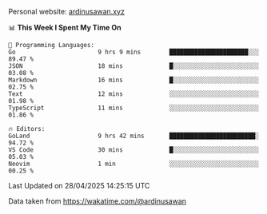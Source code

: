 Personal website: [ardinusawan.xyz](https://ardinusawan.xyz)

<!--START_SECTION:waka-->
📊 **This Week I Spent My Time On** 

```text
💬 Programming Languages: 
Go                       9 hrs 9 mins        ██████████████████████░░░   89.47 % 
JSON                     18 mins             █░░░░░░░░░░░░░░░░░░░░░░░░   03.08 % 
Markdown                 16 mins             █░░░░░░░░░░░░░░░░░░░░░░░░   02.75 % 
Text                     12 mins             ░░░░░░░░░░░░░░░░░░░░░░░░░   01.98 % 
TypeScript               11 mins             ░░░░░░░░░░░░░░░░░░░░░░░░░   01.86 % 

🔥 Editors: 
GoLand                   9 hrs 42 mins       ████████████████████████░   94.72 % 
VS Code                  30 mins             █░░░░░░░░░░░░░░░░░░░░░░░░   05.03 % 
Neovim                   1 min               ░░░░░░░░░░░░░░░░░░░░░░░░░   00.25 % 
```


 Last Updated on 28/04/2025 14:25:15 UTC
<!--END_SECTION:waka-->
Data taken from https://wakatime.com/@ardinusawan
